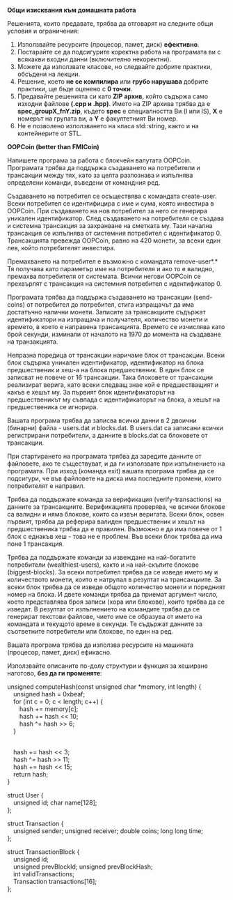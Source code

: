 **Общи изисквания към домашната работа**

Решенията, които предавате, трябва да отговарят на следните общи условия и ограничения:

1. Използвайте ресурсите (процесор, памет, диск) **ефективно**.
2. Постарайте се да подсигурите коректна работа на програмата ви с всякакви входни данни (включително некоректни).
3. Можете да използвате класове, но следвайте добрите практики, обсъдени на лекции.
4. Решение, което **не се компилира** или **грубо нарушава** добрите практики, ще бъде оценено с **0 точки**.
5. Предавайте решенията си като **ZIP архив**, който съдържа само изходни файлове **(.cpp и .hpp)**. Името на ZIP архива трябва да е **spec\_groupX\_fnY.zip**, където **spec** е специалността Ви (I или IS), **X** е номерът на групата ви, а **Y** е факултетният Ви номер.
6. Не е позволено използването на класа std::string, както и на контейнерите от STL.

**OOPCoin (better than FMICoin)**

Напишете програма за работа с блокчейн валутата OOPCoin. Програмата трябва да поддържа създаването на потребители и трансакции между тях, като за целта разпознава и изпълнява определени команди, въведени от командния ред.

Създаването на потребител се осъществява с командата create-user. Всеки потребител се идентифицира с име и сума, която инвестира в OOPCoin. При създаването на нов потребител за него се генерира уникален идентификатор. След създаването на потребителя се създава и системна трансакция за захранване на сметката му. Тази начална трансакция се изпълнява от системния потребител с идентификатор 0. Трансакцията превежда OOPCoin, равно на 420 монети, за всеки един лев, който потребителят инвестира.

Премахването на потребител е възможно с командата remove-user*.* Тя получава като параметър име на потребителя и ако то е валидно, премахва потребителя от системата. Всички негови OOPCoin се прехвърлят с трансакция на системния потребител с идентификатор 0.

Програмата трябва да поддържа създаването на трансакции (send-coins) от потребител до потребител, стига изпращачът да има достатъчно налични монети. Записите за трансакциите съдържат идентификатори на изпращача и получателя, количество монети и времето, в което е направена трансакцията. Времето се изчислява като брой секунди, изминали от началото на 1970 до момента на създаване на транзакцията.

Непразна поредица от трансакции наричаме блок от трансакции. Всеки блок съдържа уникален идентификатор, идентификатор на блока предшественик и хеш-а на блока предшественик. В един блок се записват не повече от 16 трансакции. Така блоковете от трансакции реализират верига, като всеки следващ знае кой е предшестващият и какъв е хешът му. За първият блок идентификаторът на предшественикът му съвпада с идентификаторът на блока, а хешът на предшественика се игнорира.

Вашата програма трябва да записва всички данни в 2 двоични (бинарни) файла - users.dat и blocks.dat. В users.dat са записани всички регистрирани потребители, а данните в blocks.dat са блоковете от трансакции.

При стартирането на програмата трябва да заредите данните от файловете, ако те съществуват, и да ги използвате при изпълнението на програмата. При изход (команда exit) вашата програма трябва да се подсигури, че във файловете на диска има последните промени, които потребителят е направил.

Трябва да поддържате команда за верификация (verify-transactions) на данните за трансакциите. Верификацията проверява, че всички блокове са валидни и няма блокове, които са извън веригата. Всеки блок, освен първият, трябва да реферира валиден предшественик и хешът на предшественика трябва да е правилен. Възможно е да има повече от 1 блок с еднакъв хеш - това не е проблем. Във всеки блок трябва да има поне 1 трансакция.

Трябва да поддържате команди за извеждане на най-богатите потребители (wealthiest-users), както и на най-скъпите блокове (biggest-blocks). За всеки потребител трябва да се изведе името му и количеството монети, които е натрупал в резултат на трансакциите. За всеки блок трябва да се изведе общото количество монети и поредният номер на блока. И двете команди трябва да приемат аргумент число, което представлява броя записи (хора или блокове), които трябва да се изведат. В резултат от изпълнението на командите трябва да се генерират текстови файлове, чието име се образува от името на командата и текущото време в секунди. Те съдържат данните за съответните потребители или блокове, по един на ред.

Вашата програма трябва да използва ресурсите на машината (процесор, памет, диск) ефикасно.

Използвайте описаните по-долу структури и функция за хеширане наготово, **без да ги променяте**:

unsigned computeHash(const unsigned char \*memory, int length) {<br />
  &emsp;unsigned hash = 0xbeaf;<br />
  &emsp;for (int c = 0; c < length; c++) {<br />
    &emsp;&emsp;hash += memory[c];<br />
    &emsp;&emsp;hash += hash << 10;<br />
    &emsp;&emsp;hash ^= hash >> 6;<br />
  &emsp;}<br /><br />

  &emsp;hash += hash << 3; <br />
  &emsp;hash ^= hash >> 11; <br />
  &emsp;hash += hash << 15; <br />
  &emsp;return hash;<br />
}<br />

struct User {<br />
  &emsp;unsigned id; char name[128];<br />
};<br />

struct Transaction {<br />
  &emsp;unsigned sender; unsigned receiver; double coins; long long time;<br />
};<br />

struct TransactionBlock {<br />
  &emsp;unsigned id;<br />
  &emsp;unsigned prevBlockId; unsigned prevBlockHash;<br />
  &emsp;int validTransactions;<br />
  &emsp;Transaction transactions[16]; <br />
};
